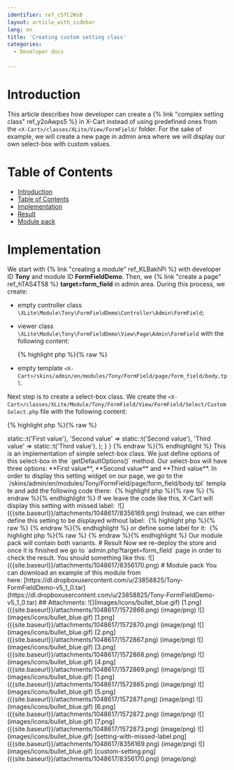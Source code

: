 ```yaml
---
identifier: ref_c5fC2WsB
layout: article_with_sidebar
lang: en
title: 'Creating custom setting class'
categories:
  - Developer docs

---
```



# Introduction

This article describes how developer can create a {% link "complex setting class" ref_y2oAwps5 %} in X-Cart instead of using predefined ones from the `<X-Cart>/classes/XLite/View/FormField/` folder. For the sake of example, we will create a new page in admin area where we will display our own select-box with custom values.

# Table of Contents

*   [Introduction](#introduction)
*   [Table of Contents](#table-of-contents)
*   [Implementation](#implementation)
*   [Result](#result)
*   [Module pack](#module-pack)

# Implementation

We start with {% link "creating a module" ref_KLBakhPi %} with developer ID **Tony** and module ID **FormFieldDemo**. Then, we {% link "create a page" ref_hTAS4T58 %} **target=form_field** in admin area. During this process, we create:

*   empty controller class `\XLite\Module\Tony\FormFieldDemo\Controller\Admin\FormField`;
*   viewer class `\XLite\Module\Tony\FormFieldDemo\View\Page\Admin\FormField` with the following content:

    {% highlight php %}{% raw %}
    <?php
    // vim: set ts=4 sw=4 sts=4 et:

    namespace XLite\Module\Tony\FormFieldDemo\View\Page\Admin;

    /**
     * Form field page view
     *
     * @ListChild (list="admin.center", zone="admin")
     */
    class FormField extends \XLite\View\AView
    {
        /**
         * Return list of allowed targets
         *
         * @return array
         */
        public static function getAllowedTargets()
        {
            return array_merge(parent::getAllowedTargets(), array('form_field'));
        }

        /**
         * Return widget default template
         *
         * @return string
         */
        protected function getDefaultTemplate()
        {
            return 'modules/Tony/FormFieldDemo/page/form_field/body.tpl';
        }
    }
    {% endraw %}{% endhighlight %}
*   empty template `<X-Cart>/skins/admin/en/modules/Tony/FormField/page/form_field/body.tpl`.

Next step is to create a select-box class. We create the `<X-Cart>/classes/XLite/Module/Tony/FormField/View/FormField/Select/CustomSelect.php` file with the following content: 

{% highlight php %}{% raw %}
<?php

namespace XLite\Module\Tony\FormFieldDemo\View\FormField\Select;

class CustomSelect extends \XLite\View\FormField\Select\Regular
{
    protected function getDefaultOptions()
    {
        return array(
            'First value'  => static::t('First value'),
            'Second value' => static::t('Second value'),
            'Third value'  => static::t('Third value'),
        );
    }
}
{% endraw %}{% endhighlight %}

This is an implementation of simple select-box class. We just define options of this select-box in the `getDefaultOptions()` method. Our select-box will have three options: **First value**, **Second value** and **Third value**.

In order to display this setting widget on our page, we go to the `<X-Cart>/skins/admin/en/modules/Tony/FormField/page/form_field/body.tpl` template and add the following code there: 

{% highlight php %}{% raw %}
<widget class="\XLite\Module\Tony\FormFieldDemo\View\FormField\Select\CustomSelect" />
{% endraw %}{% endhighlight %}

If we leave the code like this, X-Cart will display this setting with missed label:   
![]({{site.baseurl}}/attachments/1048617/8356169.png)

Instead, we can either define this setting to be displayed without label: 

{% highlight php %}{% raw %}
<widget class="\XLite\Module\Tony\FormFieldDemo\View\FormField\Select\CustomSelect" fieldOnly="true" />
{% endraw %}{% endhighlight %}

or define some label for it: 

{% highlight php %}{% raw %}
<widget class="\XLite\Module\Tony\FormFieldDemo\View\FormField\Select\CustomSelect" label="Some label" />
{% endraw %}{% endhighlight %}

Our module pack will contain both variants.

# Result

Now we re-deploy the store and once it is finished we go to `admin.php?target=form_field` page in order to check the result. You should something like this: ![]({{site.baseurl}}/attachments/1048617/8356170.png)

# Module pack

You can download an example of this module from here: [https://dl.dropboxusercontent.com/u/23858825/Tony-FormFieldDemo-v5_1_0.tar](https://dl.dropboxusercontent.com/u/23858825/Tony-FormFieldDemo-v5_1_0.tar)

## Attachments:

![](images/icons/bullet_blue.gif) [1.png]({{site.baseurl}}/attachments/1048617/1572866.png) (image/png)  
![](images/icons/bullet_blue.gif) [1.png]({{site.baseurl}}/attachments/1048617/1572870.png) (image/png)  
![](images/icons/bullet_blue.gif) [2.png]({{site.baseurl}}/attachments/1048617/1572867.png) (image/png)  
![](images/icons/bullet_blue.gif) [3.png]({{site.baseurl}}/attachments/1048617/1572868.png) (image/png)  
![](images/icons/bullet_blue.gif) [4.png]({{site.baseurl}}/attachments/1048617/1572869.png) (image/png)  
![](images/icons/bullet_blue.gif) [1.png]({{site.baseurl}}/attachments/1048617/1572865.png) (image/png)  
![](images/icons/bullet_blue.gif) [5.png]({{site.baseurl}}/attachments/1048617/1572871.png) (image/png)  
![](images/icons/bullet_blue.gif) [6.png]({{site.baseurl}}/attachments/1048617/1572872.png) (image/png)  
![](images/icons/bullet_blue.gif) [7.png]({{site.baseurl}}/attachments/1048617/1572873.png) (image/png)  
![](images/icons/bullet_blue.gif) [setting-with-missed-label.png]({{site.baseurl}}/attachments/1048617/8356169.png) (image/png)  
![](images/icons/bullet_blue.gif) [custom-setting.png]({{site.baseurl}}/attachments/1048617/8356170.png) (image/png)